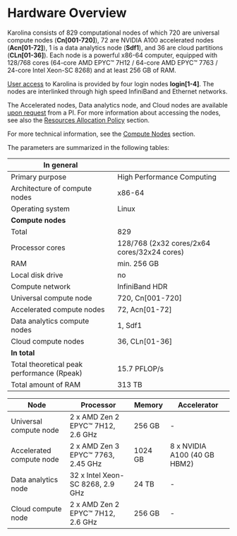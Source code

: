 # Hardware Overview

Karolina consists of 829 computational nodes of which 720 are universal compute nodes (**Cn[001-720]**), 72 are NVIDIA A100 accelerated nodes (**Acn[01-72]**), 1 is a data analytics node (**Sdf1**), and 36 are cloud partitions (**CLn[01-36]**). Each node is a powerful x86-64 computer, equipped with 128/768 cores (64-core AMD EPYC™ 7H12 / 64-core AMD EPYC™ 7763 / 24-core Intel Xeon-SC 8268) and at least 256 GB of RAM.

[User access][5] to Karolina is provided by four login nodes **login[1-4]**. The nodes are interlinked through high speed InfiniBand and Ethernet networks.

The Accelerated nodes, Data analytics node, and Cloud nodes are available [upon request][a] from a PI. For more information about accessing the nodes, see also the [Resources Allocation Policy][2] section.

For more technical information, see the [Compute Nodes][1] section.

The parameters are summarized in the following tables:

| **In general**                              |                                                |
| ------------------------------------------- | ---------------------------------------------- |
| Primary purpose                             | High Performance Computing                     |
| Architecture of compute nodes               | x86-64                                         |
| Operating system                            | Linux                                          |
| **Compute nodes**                           |                                                |
| Total                                       | 829                                            |
| Processor cores                             | 128/768 (2x32 cores/2x64 cores/32x24 cores)    |
| RAM                                         | min. 256 GB                                    |
| Local disk drive                            | no                                             |
| Compute network                             | InfiniBand HDR                                 |
| Universal compute node                      | 720, Cn[001-720]                               |
| Accelerated compute nodes                   | 72, Acn[01-72]                                 |
| Data analytics compute nodes                | 1, Sdf1                                        |
| Cloud compute nodes                         | 36, CLn[01-36]                                 |
| **In total**                                |                                                |
| Total theoretical peak performance  (Rpeak) | 15.7 PFLOP/s                                   |
| Total amount of RAM                         | 313 TB                                         |

| Node                     | Processor                                | Memory  | Accelerator                  |
| ------------------------ | ---------------------------------------  | ------  | ---------------------------- |
| Universal compute node   | 2 x AMD Zen 2 EPYC™ 7H12, 2.6 GHz        | 256 GB  | -                            |
| Accelerated compute node | 2 x AMD Zen 3 EPYC™ 7763, 2.45 GHz       | 1024 GB | 8 x NVIDIA A100 (40 GB HBM2) |
| Data analytics node      | 32 x Intel Xeon-SC 8268, 2.9 GHz         | 24 TB   | -                            |
| Cloud compute node       | 2 x AMD Zen 2 EPYC™ 7H12, 2.6 GHz        | 256 GB  | -                            |

[1]: compute-nodes.md
[2]: ../general/resources-allocation-policy.md
[3]: network.md
[4]: storage.md
[5]: ../general/shell-and-data-access.md
[6]: visualization.md

[a]: https://support.it4i.cz/rt
